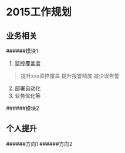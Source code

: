 2015工作规划
=
业务相关
-

######模块1
   1. 监控覆盖度
   > 提升xxx监控覆盖
   > 提升报警精度
   > 减少误告警 
   2. 部署自动化
   3. 业务优化等

######模块2

个人提升
-

######方向1
######方向2
